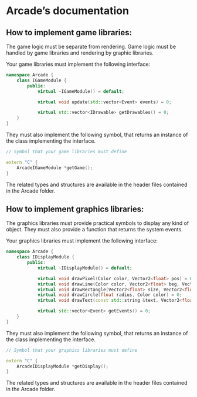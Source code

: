 # Arcade’s documentation


## How to implement game libraries:

The game logic must be separate from rendering.
Game logic must be handled by game libraries and rendering by graphic libraries.

Your game libraries must implement the following interface:

```cpp
namespace Arcade {
    class IGameModule {
        public:
            virtual ~IGameModule() = default;

            virtual void update(std::vector<Event> events) = 0;

            virtual std::vector<IDrawable> getDrawables() = 0;
    }
}
```

They must also implement the following symbol, that returns an instance of the class implementing the interface.

```cpp
// Symbol that your game libraries must define

extern "C" {
    ArcadeIGameModule *getGame();
}
```

The related types and structures are available in the header files contained in the Arcade folder.


## How to implement graphics libraries:

The graphics libraries must provide practical symbols to display any kind of object.
They must also provide a function that returns the system events.

Your graphics libraries must implement the following interface:

```cpp
namespace Arcade {
    class IDisplayModule {
        public:
            virtual ~IDisplayModule() = default;

            virtual void drawPixel(Color color, Vector2<float> pos) = 0;
            virtual void drawLine(Color color, Vector2<float> beg, Vector2<float> end) = 0;
            virtual void drawRectangle(Vector2<float> size, Vector2<float> pos, Color color) = 0;
            virtual void drawCircle(float radius, Color color) = 0;
            virtual void drawText(const std::string &text, Vector2<float> pos, Color color) = 0;

            virtual std::vector<Event> getEvents() = 0;
    }
}
```

They must also implement the following symbol, that returns an instance of the class implementing the interface.

```cpp
// Symbol that your graphics libraries must define

extern "C" {
    ArcadeIDisplayModule *getDisplay();
}
```

The related types and structures are available in the header files contained in the Arcade folder.
